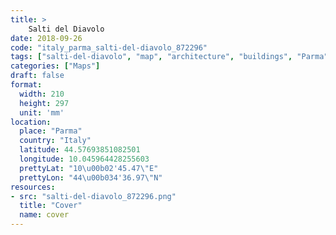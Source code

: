 ```yaml
---
title: > 
    Salti del Diavolo
date: 2018-09-26
code: "italy_parma_salti-del-diavolo_872296"
tags: ["salti-del-diavolo", "map", "architecture", "buildings", "Parma", "Italy"]
categories: ["Maps"]
draft: false
format:
  width: 210
  height: 297
  unit: 'mm'
location:
  place: "Parma"
  country: "Italy"
  latitude: 44.57693851082501
  longitude: 10.045964428255603
  prettyLat: "10\u00b02'45.47\"E"
  prettyLon: "44\u00b034'36.97\"N"
resources:
- src: "salti-del-diavolo_872296.png"
  title: "Cover"
  name: cover
---
```

